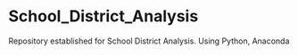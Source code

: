 # School_District_Analysis
Repository established for School District Analysis. Using Python, Anaconda
